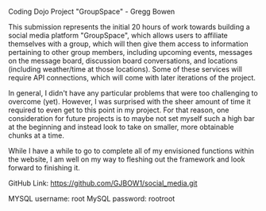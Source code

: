 Coding Dojo Project "GroupSpace" - Gregg Bowen

This submission represents the initial 20 hours of work towards building a social media platform "GroupSpace", which allows users to affiliate themselves with a group, which will then give them access to information pertaining to other group members, including upcoming events, messages on the message board, discussion board conversations, and locations (including weather/time at those locations). Some of these services will require API connections, which will come with later iterations of the project.

In general, I didn't have any particular problems that were too challenging to overcome (yet). However, I was surprised with the sheer amount of time it required to even get to this point in my project. For that reason, one consideration for future projects is to maybe not set myself such a high bar at the beginning and instead look to take on smaller, more obtainable chunks at a time. 

While I have a while to go to complete all of my envisioned functions within the website, I am well on my way to fleshing out the framework and look forward to finishing it.

GitHub Link:  https://github.com/GJBOW1/social_media.git

MYSQL username: root
MySQL password: rootroot